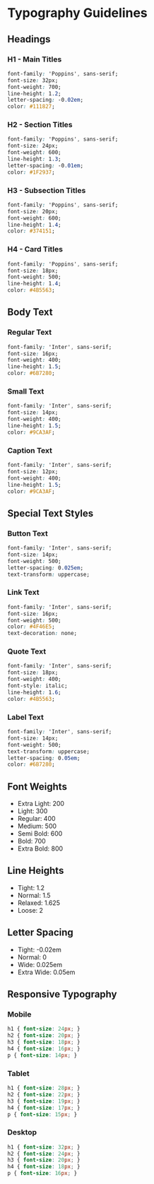 # Typography Guidelines

## Headings

### H1 - Main Titles
```css
font-family: 'Poppins', sans-serif;
font-size: 32px;
font-weight: 700;
line-height: 1.2;
letter-spacing: -0.02em;
color: #111827;
```

### H2 - Section Titles
```css
font-family: 'Poppins', sans-serif;
font-size: 24px;
font-weight: 600;
line-height: 1.3;
letter-spacing: -0.01em;
color: #1F2937;
```

### H3 - Subsection Titles
```css
font-family: 'Poppins', sans-serif;
font-size: 20px;
font-weight: 600;
line-height: 1.4;
color: #374151;
```

### H4 - Card Titles
```css
font-family: 'Poppins', sans-serif;
font-size: 18px;
font-weight: 500;
line-height: 1.4;
color: #4B5563;
```

## Body Text

### Regular Text
```css
font-family: 'Inter', sans-serif;
font-size: 16px;
font-weight: 400;
line-height: 1.5;
color: #6B7280;
```

### Small Text
```css
font-family: 'Inter', sans-serif;
font-size: 14px;
font-weight: 400;
line-height: 1.5;
color: #9CA3AF;
```

### Caption Text
```css
font-family: 'Inter', sans-serif;
font-size: 12px;
font-weight: 400;
line-height: 1.5;
color: #9CA3AF;
```

## Special Text Styles

### Button Text
```css
font-family: 'Inter', sans-serif;
font-size: 14px;
font-weight: 500;
letter-spacing: 0.025em;
text-transform: uppercase;
```

### Link Text
```css
font-family: 'Inter', sans-serif;
font-size: 16px;
font-weight: 500;
color: #4F46E5;
text-decoration: none;
```

### Quote Text
```css
font-family: 'Inter', sans-serif;
font-size: 18px;
font-weight: 400;
font-style: italic;
line-height: 1.6;
color: #4B5563;
```

### Label Text
```css
font-family: 'Inter', sans-serif;
font-size: 14px;
font-weight: 500;
text-transform: uppercase;
letter-spacing: 0.05em;
color: #6B7280;
```

## Font Weights

- Extra Light: 200
- Light: 300
- Regular: 400
- Medium: 500
- Semi Bold: 600
- Bold: 700
- Extra Bold: 800

## Line Heights

- Tight: 1.2
- Normal: 1.5
- Relaxed: 1.625
- Loose: 2

## Letter Spacing

- Tight: -0.02em
- Normal: 0
- Wide: 0.025em
- Extra Wide: 0.05em

## Responsive Typography

### Mobile
```css
h1 { font-size: 24px; }
h2 { font-size: 20px; }
h3 { font-size: 18px; }
h4 { font-size: 16px; }
p { font-size: 14px; }
```

### Tablet
```css
h1 { font-size: 28px; }
h2 { font-size: 22px; }
h3 { font-size: 19px; }
h4 { font-size: 17px; }
p { font-size: 15px; }
```

### Desktop
```css
h1 { font-size: 32px; }
h2 { font-size: 24px; }
h3 { font-size: 20px; }
h4 { font-size: 18px; }
p { font-size: 16px; }
```